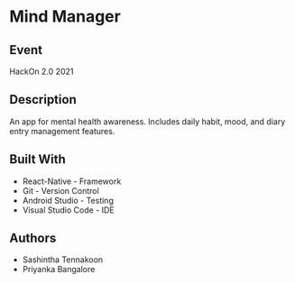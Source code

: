 # Mind Manager

## Event
HackOn 2.0 2021

## Description
An app for mental health awareness. Includes daily habit, mood, and diary entry management features. 

## Built With
* React-Native - Framework
* Git - Version Control
* Android Studio - Testing
* Visual Studio Code - IDE

## Authors
* Sashintha Tennakoon
* Priyanka Bangalore
